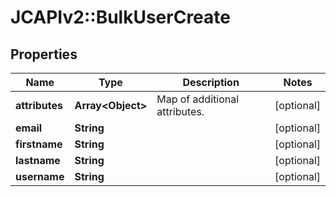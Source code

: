 # JCAPIv2::BulkUserCreate

## Properties
Name | Type | Description | Notes
------------ | ------------- | ------------- | -------------
**attributes** | **Array&lt;Object&gt;** | Map of additional attributes. | [optional] 
**email** | **String** |  | [optional] 
**firstname** | **String** |  | [optional] 
**lastname** | **String** |  | [optional] 
**username** | **String** |  | [optional] 

